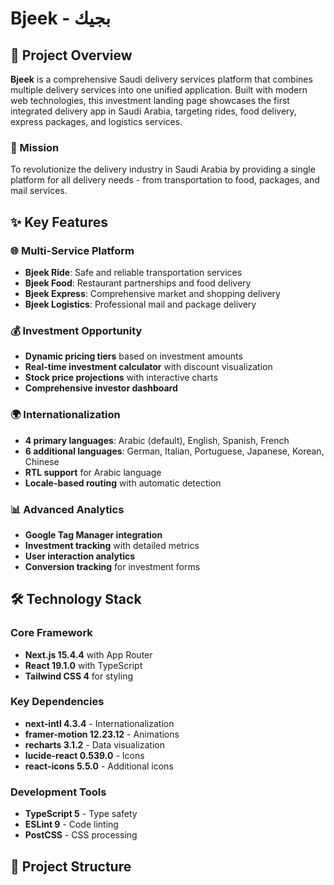 # Bjeek - بجيك

## 🚀 Project Overview

**Bjeek** is a comprehensive Saudi delivery services platform that combines multiple delivery services into one unified application. Built with modern web technologies, this investment landing page showcases the first integrated delivery app in Saudi Arabia, targeting rides, food delivery, express packages, and logistics services.

### 🎯 Mission
To revolutionize the delivery industry in Saudi Arabia by providing a single platform for all delivery needs - from transportation to food, packages, and mail services.

## ✨ Key Features

### 🌐 Multi-Service Platform
- **Bjeek Ride**: Safe and reliable transportation services
- **Bjeek Food**: Restaurant partnerships and food delivery
- **Bjeek Express**: Comprehensive market and shopping delivery
- **Bjeek Logistics**: Professional mail and package delivery

### 💰 Investment Opportunity
- **Dynamic pricing tiers** based on investment amounts
- **Real-time investment calculator** with discount visualization
- **Stock price projections** with interactive charts
- **Comprehensive investor dashboard**

### 🌍 Internationalization
- **4 primary languages**: Arabic (default), English, Spanish, French
- **6 additional languages**: German, Italian, Portuguese, Japanese, Korean, Chinese
- **RTL support** for Arabic language
- **Locale-based routing** with automatic detection

### 📊 Advanced Analytics
- **Google Tag Manager integration**
- **Investment tracking** with detailed metrics
- **User interaction analytics**
- **Conversion tracking** for investment forms

## 🛠️ Technology Stack

### Core Framework
- **Next.js 15.4.4** with App Router
- **React 19.1.0** with TypeScript
- **Tailwind CSS 4** for styling

### Key Dependencies
- **next-intl 4.3.4** - Internationalization
- **framer-motion 12.23.12** - Animations
- **recharts 3.1.2** - Data visualization
- **lucide-react 0.539.0** - Icons
- **react-icons 5.5.0** - Additional icons

### Development Tools
- **TypeScript 5** - Type safety
- **ESLint 9** - Code linting
- **PostCSS** - CSS processing

## 📁 Project Structure
